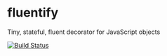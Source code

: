 # fluentify
Tiny, stateful, fluent decorator for JavaScript objects

[![Build Status](https://travis-ci.org/jameshowe/fluentify.svg?branch=master)](https://travis-ci.org/jameshowe/fluentify)
